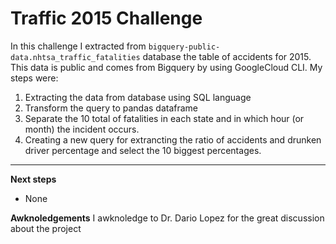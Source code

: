 # Traffic 2015 Challenge

In this challenge I extracted from `bigquery-public-data.nhtsa_traffic_fatalities` database the table of accidents for 2015. This data is public and comes from Bigquery by using GoogleCloud CLI. My steps were:

1. Extracting the data from database using SQL language
2. Transform the query to pandas dataframe
3. Separate the 10 total of fatalities in each state and in which hour (or month) the incident occurs.
4. Creating a new query for extrancting the ratio of accidents and drunken driver percentage and select the 10 biggest percentages.
-----------
**Next steps**
- None
 
**Awknoledgements**
I awknoledge to Dr. Dario Lopez for the great discussion about the project
